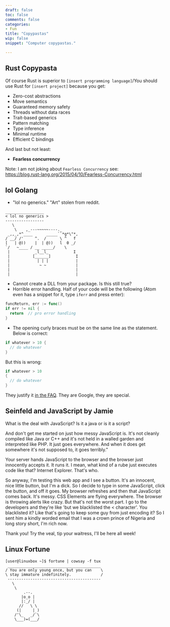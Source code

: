 ```yaml
---
draft: false
toc: false
comments: false
categories:
- Fun
title: "Copypastas"
wip: false
snippet: "Computer copypastas."

---
```


## Rust Copypasta
Of course Rust is superior to `[insert programming language]`/You should use
Rust for `[insert project]` because you get:

* Zero-cost abstractions
* Move semantics
* Guaranteed memory safety
* Threads without data races
* Trait-based generics
* Pattern matching
* Type inference
* Minimal runtime
* Efficient C bindings

And last but not least:
* **Fearless concurrency**

Note: I am not joking about `Fearless Concurrency` see:  
https://blog.rust-lang.org/2015/04/10/Fearless-Concurrency.html

## lol Golang

* "lol no generics." "Art" stolen from reddit.

```
_________________
< lol no generics >
-----------------
   \
    \    ,_---~~~~~----._         
 _,,_,*^____      _____``*g*\"*,
/ __/ /'     ^.  /      \ ^   f
[   | @))    |  | @))   l  0 _/  
`/   ~____ / __ _____/    \   
 |           _l__l_           I   
 |          [______]           I  
 |            | | |            |  
 |             ~ ~             |  
 |                             |   
 |                             |

```

* Cannot create a DLL from your package. Is this still true?
* Horrible error handling. Half of your code will be the following (Atom even
  has a snippet for it, type `iferr` and press enter):

``` go
funcReturn, err := func()
if err != nil {
  return  // pro error handling
}
```

* The opening curly braces must be on the same line as the statement. Below is
  correct:

``` go
if whatever > 10 {
  // do whatever
}
```

  But this is wrong:

``` go
if whatever > 10
{
  // do whatever
}
```
  They justify it [in the FAQ](https://golang.org/doc/faq#semicolons). They are
  Google, they are special.

## Seinfeld and JavaScript by Jamie
What is the deal with JavaScript? Is it a java or is it a script?

And don't get me started on just how messy JavaScript is. It's not cleanly
compiled like Java or C++ and it's not held in a walled garden and interpreted
like PHP. It just goes everywhere. And when it does get somewhere it's not
supposed to, it goes terribly."

Your server hands JavaScript to the browser and the browser just innocently
accepts it. It runs it. I mean, what kind of a rube just executes code like
that? Internet Explorer. That's who.

So anyway, I'm testing this web app and I see a button. It's an innocent, nice
little button, but I'm a dick. So I decide to type in some JavaScript, click the
button, and off it goes. My browser refreshes and then that JavaScript comes
back. It's messy. CSS Elements are flying everywhere. The browser is throwing
alerts like crazy. But that's not the worst part. I go to the developers and
they're like 'but we blacklisted the < character'. You blacklisted it? Like
that's going to keep some guy from just encoding it? So I sent him a kindly
worded email that I was a crown prince of Nigeria and long story short, I'm rich
now.

Thank you! Try the veal, tip your waitress, I'll be here all week!

## Linux Fortune

```
[user@linuxbox ~]$ fortune | cowsay -f tux
 _________________________________________
/ You are only young once, but you can    \
\ stay immature indefinitely.             /
 -----------------------------------------
   \
    \
        .--.
       |o_o |
       |:_/ |
      //   \ \
     (|     | )
    /'\_   _/`\
    \___)=(___/
```


